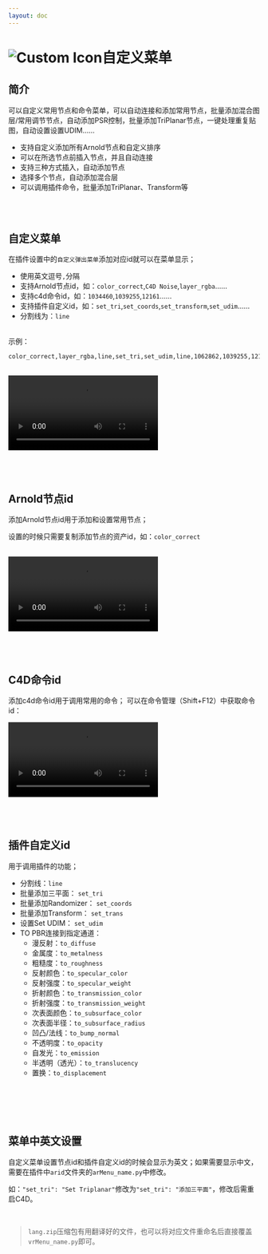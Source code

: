 ```yaml
---
layout: doc
---
```

# <span class="h1-icon"><img src="/img/AR-NodeMenu.webp" alt="Custom Icon"></span>自定义菜单

## 简介

可以自定义常用节点和命令菜单，可以自动连接和添加常用节点，批量添加混合图层/常用调节节点，自动添加PSR控制，批量添加TriPlanar节点，一键处理重复贴图，自动设置设置UDIM……

- 支持自定义添加所有Arnold节点和自定义排序
- 可以在所选节点前插入节点，并且自动连接
- 支持三种方式插入，自动添加节点
- 选择多个节点，自动添加混合层
- 可以调用插件命令，批量添加TriPlanar、Transform等


<br/>

<!-- ### 说明视频
<br />

待补充 -->
<!-- <div style="position: relative; padding: 30% 45%;">
<iframe style="position: absolute; width: 100%; height: 100%; left: 0; top: 0;" src="//player.bilibili.com/player.html?aid=368002966&bvid=BV1J94y1c7Zk&t=48&cid=1388713416&p=1&autoplay=0"  scrolling="no" border="0" frameborder="no" framespacing="0" allowfullscreen="true"></iframe>
</div> -->


<br/>

## 自定义菜单

在插件设置中的`自定义弹出菜单`添加对应id就可以在菜单显示；  
- 使用英文逗号`,`分隔
- 支持Arnold节点id，如：`color_correct`,`C4D Noise`,`layer_rgba`……
- 支持c4d命令id，如：`1034460`,`1039255`,`12161`……
- 支持插件自定义id，如：`set_tri`,`set_coords`,`set_transform`,`set_udim`……
- 分割线为：`line`

<br/>
示例：

```
color_correct,layer_rgba,line,set_tri,set_udim,line,1062862,1039255,12161
```

<br/>

<video controls>
  <source src="/img/ar_autonode_node_custommenu_settings.webm" type="video/webm">
</video>

<br />
<br />
<br />
<br />


## Arnold节点id
添加Arnold节点id用于添加和设置常用节点；

设置的时候只需要复制添加节点的资产id，如：`color_correct`


<br />

<video controls>
  <source src="/img/ar_autonode_node_autonode_get_node_id.webm" type="video/webm">
</video>


<br />
<br />
<br />
<br />


## C4D命令id
添加c4d命令id用于调用常用的命令；
可以在命令管理（Shift+F12）中获取命令id：

<video controls>
  <source src="/img/ar_autonode_node_autonode_get_command_id..webm" type="video/webm">
</video>



<br />
<br />
<br />
<br />


## 插件自定义id
用于调用插件的功能；
- 分割线：`line`
- 批量添加三平面：  `set_tri`
- 批量添加Randomizer： `set_coords`
- 批量添加Transform： `set_trans`
- 设置Set UDIM： `set_udim`
- TO PBR连接到指定通道：
  -  漫反射：`to_diffuse`
  -  金属度：`to_metalness`
  -  粗糙度：`to_roughness`
  - 反射颜色：`to_specular_color`
  - 反射强度：`to_specular_weight`
  - 折射颜色：`to_transmission_color`
  - 折射强度：`to_transmission_weight`
  - 次表面颜色：`to_subsurface_color`
  - 次表面半径：`to_subsurface_radius`
  - 凹凸/法线：`to_bump_normal`
  - 不透明度：`to_opacity`
  - 自发光：`to_emission`
  - 半透明（透光）：`to_translucency`
  - 置换：`to_displacement`

<br />
<br />
<br />
<br />


## 菜单中英文设置
自定义菜单设置节点id和插件自定义id的时候会显示为英文；如果需要显示中文，需要在插件中`arid`文件夹的`arMenu_name.py`中修改。  

如：`"set_tri": "Set Triplanar"`修改为`"set_tri": "添加三平面"`，修改后需重启C4D。

<br />

>`lang.zip`压缩包有用翻译好的文件，也可以将对应文件重命名后直接覆盖`vrMenu_name.py`即可。


<br />
<br />
